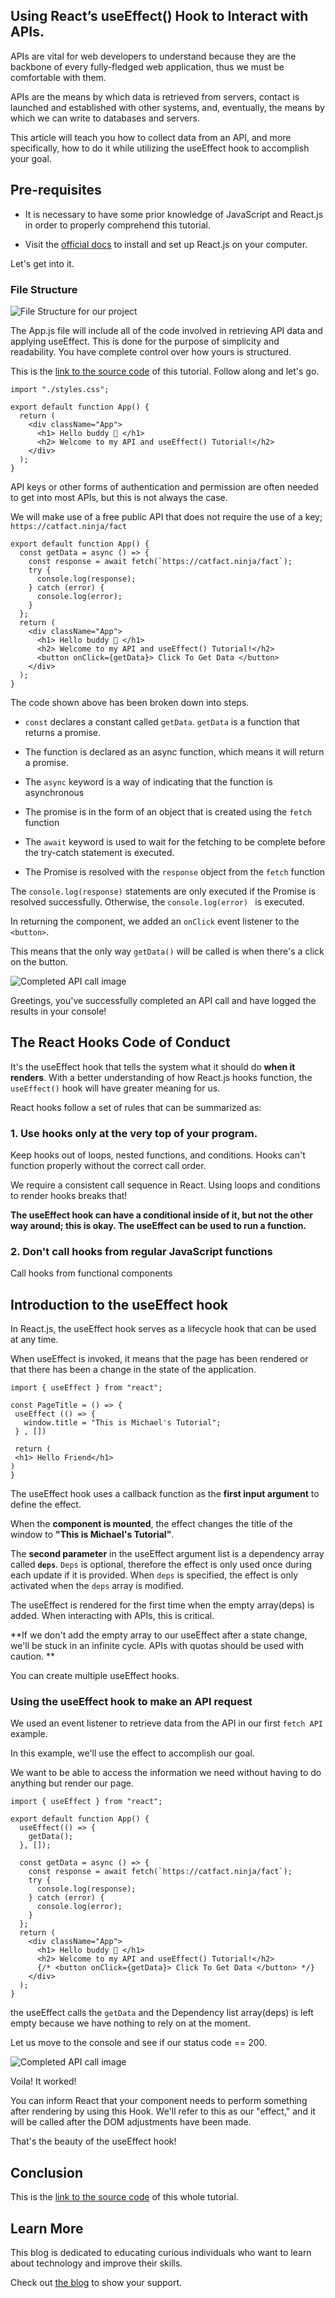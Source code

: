 ## Using React’s useEffect() Hook to Interact with APIs.

APIs are vital for web developers to understand because they are the backbone of every fully-fledged web application, thus we must be comfortable with them.

APIs are the means by which data is retrieved from servers, contact is launched and established with other systems, and, eventually, the means by which we can write to databases and servers.

This article will teach you how to collect data from an API, and more specifically, how to do it while utilizing the useEffect hook to accomplish your goal.


## Pre-requisites

-  It is necessary to have some prior knowledge of JavaScript and React.js in order to properly comprehend this tutorial.

-  Visit the [official docs](https://reactjs.org/docs/create-a-new-react-app.html) to install and set up React.js on your computer. 

Let's get into it.

 ### File Structure 


![File Structure for our project](https://cdn.hashnode.com/res/hashnode/image/upload/v1645982515819/fyVIdaUfs.png)

The App.js file will include all of the code involved in retrieving API data and applying useEffect. This is done for the purpose of simplicity and readability. You have complete control over how yours is structured.

This is the [link to the source code](https://codesandbox.io/s/working-with-api-and-useeffect-hook-ct0enl?file=/src/App.js) of this tutorial. Follow along and let's go.


```
import "./styles.css";

export default function App() {
  return (
    <div className="App">
      <h1> Hello buddy 👋 </h1>
      <h2> Welcome to my API and useEffect() Tutorial!</h2>
    </div>
  );
}

``` 
API keys or other forms of authentication and permission are often needed to get into most APIs, but this is not always the case.

We will make use of a free public API that does not require the use of a key;  ``` https://catfact.ninja/fact ``` 

```
export default function App() {
  const getData = async () => {
    const response = await fetch(`https://catfact.ninja/fact`);
    try {
      console.log(response);
    } catch (error) {
      console.log(error);
    }
  };
  return (
    <div className="App">
      <h1> Hello buddy 👋 </h1>
      <h2> Welcome to my API and useEffect() Tutorial!</h2>
      <button onClick={getData}> Click To Get Data </button>
    </div>
  );
}
```
The code shown above has been broken down into steps.


-  ```const``` declares a constant called ```getData```. ```getData``` is a function that returns a promise.

- The function is declared as an async function, which means it will return a promise.

- The `async` keyword is a way of indicating that the function is asynchronous

-  The promise is in the form of an object that is created using the `fetch` function

- The `await` keyword is used to wait for the fetching to be complete before the try-catch statement is executed.

- The Promise is resolved with the `response` object from the `fetch` function

The `console.log(response)` statements are only executed if the Promise is resolved successfully. Otherwise, the `console.log(error) ` is executed.


In returning the component, we added an `onClick` event listener to the `<button>`.

This means that the only way `getData()` will be called is when there's a click on the button.


![Completed API call image](https://cdn.hashnode.com/res/hashnode/image/upload/v1646598919677/wP7sEGaFZ.png)

Greetings, you've successfully completed an API call and have logged the results in your console!

## The React Hooks Code of Conduct

It's the useEffect hook that tells the system what it should do **when it renders**. With a better understanding of how React.js hooks function, the `useEffect()` hook will have greater meaning for us.

React hooks follow a set of rules that can be summarized as:


### 1. Use hooks only at the very top of your program. 

Keep hooks out of loops, nested functions, and conditions.  Hooks can't function properly without the correct call order. 

We require a consistent call sequence in React. Using loops and conditions to render hooks breaks that!
 
**The useEffect hook can have a conditional inside of it, but not the other way around; this is okay.
The useEffect can be used to run a function.**


### 2. Don't call hooks from regular JavaScript functions
Call hooks from functional components


## Introduction to the useEffect hook

In React.js, the useEffect hook serves as a lifecycle hook that can be used at any time.

When useEffect is invoked, it means that the page has been rendered or that there has been a change in the state of the application.


```
import { useEffect } from "react";

const PageTitle = () => {
 useEffect (() => {
   window.title = "This is Michael's Tutorial";
 } , [])

 return (
 <h1> Hello Friend</h1>
)
}
``` 

The useEffect hook uses a callback function as the **first input argument** to define the effect.

When the **component is mounted**, the effect changes the title of the window to **"This is Michael's Tutorial"**.

The **second parameter** in the useEffect argument list is a dependency array called **`deps`**. 
`Deps` is optional, therefore the effect is only used once during each update if it is provided.
When `deps` is specified, the effect is only activated when the `deps` array is modified.

The useEffect is rendered for the first time when the empty array(deps) is added.
When interacting with APIs, this is critical.

**If we don't add the empty array to our useEffect after a state change, we'll be stuck in an infinite cycle.
APIs with quotas should be used with caution. **

You can create multiple useEffect hooks.

### Using the useEffect hook to make an API request

We used an event listener to retrieve data from the API in our first `fetch API` example.

In this example, we'll use the effect to accomplish our goal.

We want to be able to access the information we need without having to do anything but render our page.


```
import { useEffect } from "react";

export default function App() {
  useEffect(() => {
    getData();
  }, []);

  const getData = async () => {
    const response = await fetch(`https://catfact.ninja/fact`);
    try {
      console.log(response);
    } catch (error) {
      console.log(error);
    }
  };
  return (
    <div className="App">
      <h1> Hello buddy 👋 </h1>
      <h2> Welcome to my API and useEffect() Tutorial!</h2>
      {/* <button onClick={getData}> Click To Get Data </button> */}
    </div>
  );
}

``` 
the useEffect calls the `getData` and the Dependency list array(deps) is left empty because we have nothing to rely on at the moment.

Let us move to the console and see if our status code == 200.


![Completed API call image](https://cdn.hashnode.com/res/hashnode/image/upload/v1646615458047/eCiX9-zdZ.png)


Voila! It worked!

You can inform React that your component needs to perform something after rendering by using this Hook. We'll refer to this as our "effect," and it will be called after the DOM adjustments have been made. 

That's the beauty of the useEffect hook!

## Conclusion

This is the [link to the source code](https://codesandbox.io/s/working-with-api-and-useeffect-hook-ct0enl?file=/src/App.js) of this whole tutorial. 

## Learn More

This blog is dedicated to educating curious individuals who want to learn about technology and improve their skills.

Check out [the blog](https://www.michaelasiedu.com/) to show your support. 

